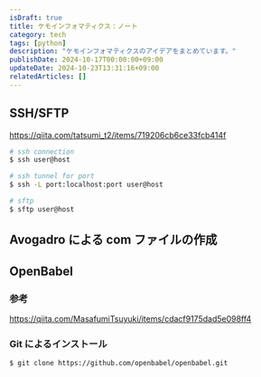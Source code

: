 ```yaml
---
isDraft: true
title: ケモインフォマティクス：ノート
category: tech
tags: [python]
description: "ケモインフォマティクスのアイデアをまとめています。"
publishDate: 2024-10-17T00:00:00+09:00
updateDate: 2024-10-23T13:31:16+09:00
relatedArticles: []
---
```


## SSH/SFTP

https://qiita.com/tatsumi_t2/items/719206cb6ce33fcb414f

```bash
# ssh connection
$ ssh user@host

# ssh tunnel for port
$ ssh -L port:localhost:port user@host

# sftp
$ sftp user@host
```

## Avogadro による com ファイルの作成

## OpenBabel

### 参考

https://qiita.com/MasafumiTsuyuki/items/cdacf9175dad5e098ff4

### Git によるインストール

```bash:Install
$ git clone https://github.com/openbabel/openbabel.git
```